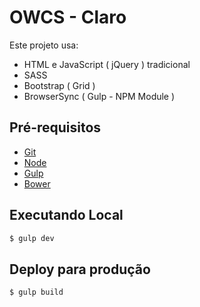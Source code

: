 # OWCS - Claro

Este projeto usa:

* HTML e JavaScript ( jQuery ) tradicional
* SASS
* Bootstrap ( Grid )
* BrowserSync ( Gulp - NPM Module )

## Pré-requisitos

* [Git](https://git-scm.com/)
* [Node](http://nodejs.org/)
* [Gulp](http://gulpjs.com/)
* [Bower](http://bower.io/)

## Executando Local

```sh
$ gulp dev
```

## Deploy para produção

```sh
$ gulp build
```